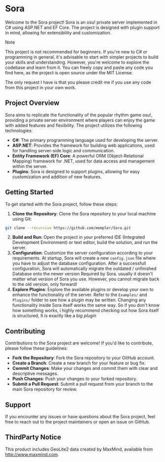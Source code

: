 # Sora

Welcome to the Sora project! Sora is an osu! private server implemented in C# using ASP.NET and EF Core. The project is designed with plugin support in mind, allowing for extensibility and customization.

> [!NOTE]  
> This project is not recommended for beginners. If you're new to C# or programming in general, it's advisable to start with simpler projects to build your skills and understanding. However, you're welcome to explore the codebase and learn from it. You can freely copy and paste any code you find here, as the project is open source under the MIT License.

The only request I have is that you please credit me if you use any code from this project in your own work.

## Project Overview

Sora aims to replicate the functionality of the popular rhythm game osu!, providing a private server environment where players can enjoy the game with added features and flexibility. The project utilizes the following technologies:

* **C#**: The primary programming language used for developing the server.
* **ASP.NET**: Provides the framework for building web applications, used for handling server-side logic and communication.
* **Entity Framework (EF) Core**: A powerful ORM (Object-Relational Mapping) framework for .NET, used for data access and management within the server.
* **Plugins**: Sora is designed to support plugins, allowing for easy customization and addition of new features.

## Getting Started

To get started with the Sora project, follow these steps:

1. **Clone the Repository**: Clone the Sora repository to your local machine using Git:
```bash
git clone --recursive https://github.com/mempler/Sora.git
```
2. **Build and Run**: Open the project in your preferred IDE (Integrated Development Environment) or text editor, build the solution, and run the server.
3. **Configuration**: Customize the server configuration according to your requirements. At startup, Sora will create a new `config.json` file where you have to adjust the database configuration.
   After a successfull configuration, Sora will automatically migrate the outdated / unfinished Database onto the newer version Required by Sora. usually it doesn't matter what version of Sora you use.
   However, you cannot migrate back to the old version, only forward!
4. **Explore Plugins**: Explore the available plugins or develop your own to enhance the functionality of the server. Refer to the `Examples/` and `Plugins/` folder to see how a plugin may be written.
   Changing any functionality inside Sora itself works the same way. So if you don't know how something works, i highly recommend checking out how Sora itself is structured, It is exactly like a *big plugin*

## Contributing

Contributions to the Sora project are welcome! If you'd like to contribute, please follow these guidelines:

* **Fork the Repository**: Fork the Sora repository to your GitHub account.
* **Create a Branch**: Create a new branch for your feature or bug fix.
* **Commit Changes**: Make your changes and commit them with clear and descriptive messages.
* **Push Changes**: Push your changes to your forked repository.
* **Submit a Pull Request**: Submit a pull request from your branch to the main Sora repository for review.

## Support

If you encounter any issues or have questions about the Sora project, feel free to reach out to the project maintainers or open an issue on GitHub.

## ThirdParty Notice

This product includes GeoLite2 data created by MaxMind, available from
<a href="http://www.maxmind.com">http://www.maxmind.com</a>.
